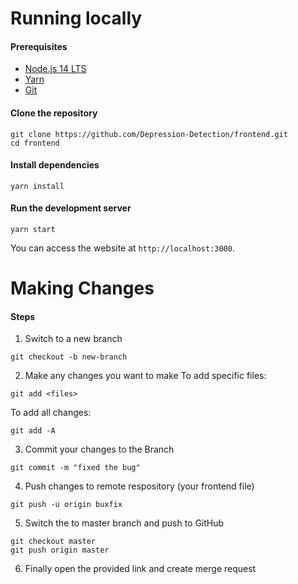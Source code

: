 # Running locally

#### Prerequisites

* [Node.js 14 LTS](https://nodejs.org/en/)
* [Yarn](https://classic.yarnpkg.com/en/docs/install)
* [Git](https://git-scm.com/downloads)

#### Clone the repository

```
git clone https://github.com/Depression-Detection/frontend.git
cd frontend
```

#### Install dependencies

```
yarn install
```

#### Run the development server

```
yarn start
```

You can access the website at `http://localhost:3000`.

# Making Changes

#### Steps
1. Switch to a new branch
```
git checkout -b new-branch
```

2. Make any changes you want to make
  To add specific files:
  ```
  git add <files>
  ```
  To add all changes:
  ```
  git add -A
  ```

3. Commit your changes to the Branch
```
git commit -m "fixed the bug"
```
4. Push changes to remote respository (your frontend file)
```
git push -u origin buxfix
```
5. Switch the to master branch and push to GitHub
```
git checkout master
git push origin master
```
6. Finally open the provided link and create merge request


